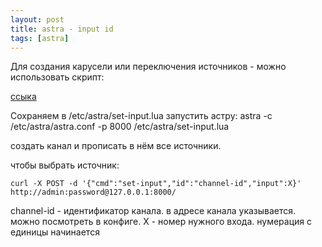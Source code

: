 ```yaml
---
layout: post
title: astra - input id
tags: [astra]
---
```

Для создания карусели или переключения источников - можно использовать скрипт: 
<!-- more -->

[ссыка](https://s3.radiosintetica.ru/all/set-input.lua)

Сохраняем в /etc/astra/set-input.lua
запустить астру: astra -c /etc/astra/astra.conf -p 8000 /etc/astra/set-input.lua

создать канал и прописать в нём все источники.

чтобы выбрать источник:

`curl -X POST -d '{"cmd":"set-input","id":"channel-id","input":X}'  http://admin:password@127.0.0.1:8000/`

channel-id - идентификатор канала. в адресе канала указывается. можно посмотреть в конфиге.
X - номер нужного входа. нумерация с единицы начинается


